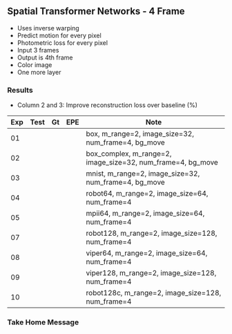 ## Spatial Transformer Networks - 4 Frame 

- Uses inverse warping
- Predict motion for every pixel
- Photometric loss for every pixel
- Input 3 frames
- Output is 4th frame
- Color image
- One more layer

### Results

- Column 2 and 3: Improve reconstruction loss over baseline (%) 

| Exp  | Test | Gt   | EPE  | Note |
| ---- | ---- | ---- | ---- | ---- | 
| 01   |  |  |  | box, m_range=2, image_size=32, num_frame=4, bg_move |
| 02   |  |  |  | box_complex, m_range=2, image_size=32, num_frame=4, bg_move |
| 03   |  |  |  | mnist, m_range=2, image_size=32, num_frame=4, bg_move |
| 04   |  |  |  | robot64, m_range=2, image_size=64, num_frame=4 |
| 05   |  |  |  | mpii64, m_range=2, image_size=64, num_frame=4 |
| 07   |  |  |  | robot128, m_range=2, image_size=128, num_frame=4 |
| 08   |  |  |  | viper64, m_range=2, image_size=64, num_frame=4 |
| 09   |  |  |  | viper128, m_range=2, image_size=128, num_frame=4 |
| 10   |  |  |  | robot128c, m_range=2, image_size=128, num_frame=4 |

### Take Home Message


